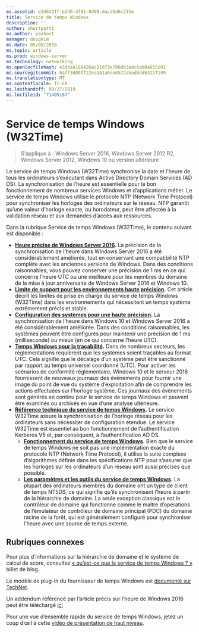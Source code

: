 ```yaml
---
ms.assetid: e34622ff-b2d0-4f81-8d00-dacd5d6c215e
title: Service de temps Windows
description: ''
author: shortpatti
ms.author: pashort
manager: dougkim
ms.date: 05/08/2018
ms.topic: article
ms.prod: windows-server
ms.technology: networking
ms.openlocfilehash: e3dbaa188426ac81073e706db3adc6ab0a655c01
ms.sourcegitcommit: 6aff3d88ff22ea141a6ea6572a5ad8dd6321f199
ms.translationtype: MT
ms.contentlocale: fr-FR
ms.lasthandoff: 09/27/2019
ms.locfileid: "71405187"
---
```

# <a name="windows-time-service-w32time"></a>Service de temps Windows (W32Time)

>S’applique à : Windows Server 2016, Windows Server 2012 R2, Windows Server 2012, Windows 10 ou version ultérieure

Le service de temps Windows (W32Time) synchronise la date et l’heure de tous les ordinateurs s’exécutant dans Active Directory Domain Services (AD DS). La synchronisation de l’heure est essentielle pour le bon fonctionnement de nombreux services Windows et d’applications métier. Le service de temps Windows utilise le protocole NTP (Network Time Protocol) pour synchroniser les horloges des ordinateurs sur le réseau. NTP garantit qu’une valeur d’horloge exacte, ou horodateur, peut être affectée à la validation réseau et aux demandes d’accès aux ressources.

Dans la rubrique Service de temps Windows (W32Time), le contenu suivant est disponible :
- **[Heure précise de Windows Server 2016](accurate-time.md).** La précision de la synchronisation de l’heure dans Windows Server 2016 a été considérablement améliorée, tout en conservant une compatibilité NTP complète avec les anciennes versions de Windows. Dans des conditions raisonnables, vous pouvez conserver une précision de 1 ms en ce qui concerne l’heure UTC ou une meilleure pour les membres du domaine de la mise à jour anniversaire de Windows Server 2016 et Windows 10.
- **[Limite de support pour les environnements haute précision](support-boundary.md).** Cet article décrit les limites de prise en charge du service de temps Windows (W32Time) dans les environnements qui nécessitent un temps système extrêmement précis et stable.
- **[Configuration des systèmes pour une haute précision](configuring-systems-for-high-accuracy.md).** La synchronisation de l’heure dans Windows 10 et Windows Server 2016 a été considérablement améliorée.  Dans des conditions raisonnables, les systèmes peuvent être configurés pour maintenir une précision de 1 ms (milliseconde) ou mieux (en ce qui concerne l’heure UTC).
- **[Temps Windows pour la traçabilité](windows-time-for-traceability.md).** Dans de nombreux secteurs, les réglementations requièrent que les systèmes soient traçables au format UTC.  Cela signifie que le décalage d’un système peut être sanctionné par rapport au temps universel coordonné (UTC).  Pour activer les scénarios de conformité réglementaire, Windows 10 et le serveur 2016 fournissent de nouveaux journaux des événements pour fournir une image du point de vue du système d’exploitation afin de comprendre les actions effectuées sur l’horloge système.  Ces journaux des événements sont générés en continu pour le service de temps Windows et peuvent être examinés ou archivés en vue d’une analyse ultérieure.
- **[Référence technique du service de temps Windows](windows-time-service-tech-ref.md).** Le service W32Time assure la synchronisation de l’horloge réseau pour les ordinateurs sans nécessiter de configuration étendue. Le service W32Time est essentiel au bon fonctionnement de l’authentification Kerberos V5 et, par conséquent, à l’authentification AD DS.
    - **[Fonctionnement du service de temps Windows](How-the-Windows-Time-Service-Works.md).** Bien que le service de temps Windows ne soit pas une implémentation exacte du protocole NTP (Network Time Protocol), il utilise la suite complexe d’algorithmes définie dans les spécifications NTP pour s’assurer que les horloges sur les ordinateurs d’un réseau sont aussi précises que possible.
    - **[Les paramètres et les outils du service de temps Windows](Windows-Time-Service-Tools-and-Settings.md).** La plupart des ordinateurs membres du domaine ont un type de client de temps NT5DS, ce qui signifie qu’ils synchronisent l’heure à partir de la hiérarchie de domaine. La seule exception classique est le contrôleur de domaine qui fonctionne comme le maître d’opérations de l’émulateur de contrôleur de domaine principal (PDC) du domaine racine de la forêt, qui est généralement configuré pour synchroniser l’heure avec une source de temps externe.


## <a name="related-topics"></a>Rubriques connexes
Pour plus d’informations sur la hiérarchie de domaine et le système de calcul de score, consultez [« qu’est-ce que le service de temps Windows ? »](https://blogs.msdn.microsoft.com/w32time/2007/07/07/what-is-windows-time-service/) billet de blog.

Le modèle de plug-in du fournisseur de temps Windows est [documenté sur TechNet](https://msdn.microsoft.com/library/windows/desktop/ms725475%28v=vs.85%29.aspx).

Un addendum référencé par l’article précis sur l’heure de Windows 2016 peut être téléchargé [ici](https://windocs.blob.core.windows.net/windocs/WindowsTimeSyncAccuracy_Addendum.pdf)

Pour une vue d’ensemble rapide du service de temps Windows, jetez un coup d’œil à cette [vidéo de présentation de haut niveau](https://aka.ms/WS2016TimeVideo).
